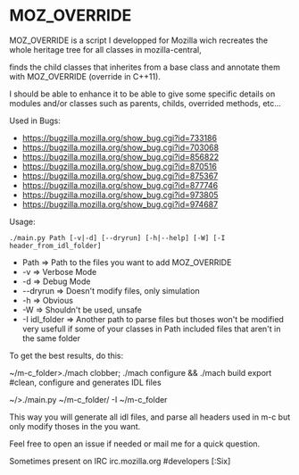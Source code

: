 MOZ_OVERRIDE
============

MOZ_OVERRIDE is a script I developped for Mozilla
wich recreates the whole heritage tree for all classes in mozilla-central,

finds the child classes that inherites from a base class
and annotate them with MOZ_OVERRIDE (override in C++11).

I should be able to enhance it to be able to give some specific details on modules and/or classes
such as parents, childs, overrided methods, etc...

Used in Bugs:
 - https://bugzilla.mozilla.org/show_bug.cgi?id=733186
 - https://bugzilla.mozilla.org/show_bug.cgi?id=703068
 - https://bugzilla.mozilla.org/show_bug.cgi?id=856822
 - https://bugzilla.mozilla.org/show_bug.cgi?id=870516
 - https://bugzilla.mozilla.org/show_bug.cgi?id=875367
 - https://bugzilla.mozilla.org/show_bug.cgi?id=877746
 - https://bugzilla.mozilla.org/show_bug.cgi?id=973805
 - https://bugzilla.mozilla.org/show_bug.cgi?id=974687

Usage:

	./main.py Path [-v|-d] [--dryrun] [-h|--help] [-W] [-I header_from_idl_folder]

 - Path		  => Path to the files you want to add MOZ_OVERRIDE
 - -v 		  => Verbose Mode
 - -d 		  => Debug Mode
 - --dryrun	  => Doesn't modify files, only simulation
 - -h		  => Obvious
 - -W		  => Shouldn't be used, unsafe
 - -I idl_folder  => Another path to parse files but thoses won't be modified
      		     very usefull if some of your classes in Path included files that aren't in the same folder

To get the best results, do this:

~/m-c_folder>./mach clobber; ./mach configure && ./mach build export #clean, configure and generates IDL files

~/>./main.py ~/m-c_folder/<module> -I ~/m-c_folder

This way you will generate all idl files, and parse all headers used in m-c but only modify thoses in the <module> you want.

Feel free to open an issue if needed or mail me for a quick question.

Sometimes present on IRC irc.mozilla.org #developers [:Six]
